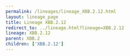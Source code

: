 ```yaml
---
permalink: /lineages/lineage_XBB.2.12.html
layout: lineage_page
title: Lineage XBB.2.12
redirect_to: ../lineage.html?lineage=XBB.2.12
lineage: XBB.2.12
parent: XBB.2
children: ['XBB.2.12']
---
```

